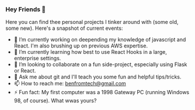 ### Hey Friends 👋

<!--
**benhurley/benhurley** is a ✨ _special_ ✨ repository because its `README.md` (this file) appears on your GitHub profile. 
-->

Here you can find thee personal projects I tinker around with (some old, some new). Here's a snapshot of current events:

- 🔭 I’m currently working on deepending my knowledge of javascript and React. I'm also brushing up on previous AWS expertise. 
- 🌱 I’m currently learning how best to use React Hooks in a large, enterprise settings. 
- 👯 I’m looking to collaborate on a fun side-project, especially using Flask or React. 
- 💬 Ask me about git and I'll teach you some fun and helpful tips/tricks.
- 📫 How to reach me: benfromtech@gmail.com
- ⚡ Fun fact: My first computer was a 1998 Gateway PC (running Windows 98, of course). What wwas yours? 

